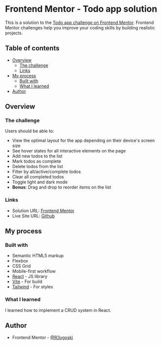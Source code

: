 # Frontend Mentor - Todo app solution

This is a solution to the [Todo app challenge on Frontend Mentor](https://www.frontendmentor.io/challenges/todo-app-Su1_KokOW). Frontend Mentor challenges help you improve your coding skills by building realistic projects. 

## Table of contents

- [Overview](#overview)
  - [The challenge](#the-challenge)
  - [Links](#links)
- [My process](#my-process)
  - [Built with](#built-with)
  - [What I learned](#what-i-learned)
- [Author](#author)

## Overview

### The challenge

Users should be able to:

- View the optimal layout for the app depending on their device's screen size
- See hover states for all interactive elements on the page
- Add new todos to the list
- Mark todos as complete
- Delete todos from the list
- Filter by all/active/complete todos
- Clear all completed todos
- Toggle light and dark mode
- **Bonus**: Drag and drop to reorder items on the list

### Links

- Solution URL: [Frontend Mentor](https://your-solution-url.com)
- Live Site URL: [Github](https://r3ygoski.github.io/todo-app-react-tailwind/)

## My process

### Built with

- Semantic HTML5 markup
- Flexbox
- CSS Grid
- Mobile-first workflow
- [React](https://react.dev/) - JS library
- [Vite](https://vitejs.dev/) - For build
- [Tailwind](https://tailwindcss.com/) - For styles

### What I learned

I learned how to implement a CRUD system in React.

## Author

- Frontend Mentor - [@R3ygoski](https://www.frontendmentor.io/profile/R3ygoski)